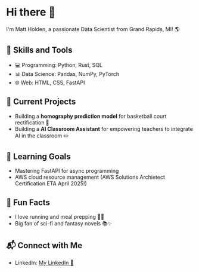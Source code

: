 # Hi there 👋
I'm Matt Holden, a passionate Data Scientist from Grand Rapids, MI! 🌎

## 🚀 Skills and Tools
- 💻 Programming: Python, Rust, SQL
- 📊 Data Science: Pandas, NumPy, PyTorch
- 🌐 Web: HTML, CSS, FastAPI

## 🔭 Current Projects
- Building a **homography prediction model** for basketball court rectification 🏀
- Building a **AI Classroom Assistant** for empowering teachers to integrate AI in the classroom ✏️

## 🌱 Learning Goals
- Mastering FastAPI for async programming
- AWS cloud resource management (AWS Solutions Archietect Certification ETA April 2025!)

## 🎯 Fun Facts
- I love running and meal prepping 🍳🏃
- Big fan of sci-fi and fantasy novels 📚✨

## 📬 Connect with Me
- LinkedIn: [My LinkedIn 🕺](www.linkedin.com/in/matthew-holden86)




